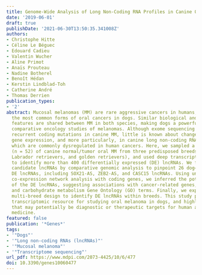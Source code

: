 ```yaml
---
title: Genome-Wide Analysis of Long Non-Coding RNA Profiles in Canine Oral Melanomas
date: '2019-06-01'
draft: true
publishDate: '2021-06-30T13:50:35.341008Z'
authors:
- Christophe Hitte
- Céline Le Béguec
- Edouard Cadieu
- Valentin Wucher
- Aline Primot
- Anaïs Prouteau
- Nadine Botherel
- Benoît Hédan
- Kerstin Lindblad-Toh
- Catherine André
- Thomas Derrien
publication_types:
- '2'
abstract: Mucosal melanomas (MM) are rare aggressive cancers in humans, and one of
  the most common forms of oral cancers in dogs. Similar biological and histological
  features are shared between MM in both species, making dogs a powerful model for
  comparative oncology studies of melanomas. Although exome sequencing recently identified
  recurrent coding mutations in canine MM, little is known about changes in non-coding
  gene expression, and more particularly, in canine long non-coding RNAs (lncRNAs),
  which are commonly dysregulated in human cancers. Here, we sampled a large cohort
  (n = 52) of canine normal/tumor oral MM from three predisposed breeds (poodles,
  Labrador retrievers, and golden retrievers), and used deep transcriptome sequencing
  to identify more than 400 differentially expressed (DE) lncRNAs. We further prioritized
  candidate lncRNAs by comparative genomic analysis to pinpoint 26 dog–human conserved
  DE lncRNAs, including SOX21-AS, ZEB2-AS, and CASC15 lncRNAs. Using unsupervised
  co-expression network analysis with coding genes, we inferred the potential functions
  of the DE lncRNAs, suggesting associations with cancer-related genes, cell cycle,
  and carbohydrate metabolism Gene Ontology (GO) terms. Finally, we exploited our
  multi-breed design to identify DE lncRNAs within breeds. This study provides a unique
  transcriptomic resource for studying oral melanoma in dogs, and highlights lncRNAs
  that may potentially be diagnostic or therapeutic targets for human and veterinary
  medicine.
featured: false
publication: '*Genes*'
tags:
- '"Dogs"'
- '"Long non-coding RNAs (lncRNAs)"'
- '"Mucosal melanoma"'
- '"Transcriptome sequencing"'
url_pdf: https://www.mdpi.com/2073-4425/10/6/477
doi: 10.3390/genes10060477
---
```


